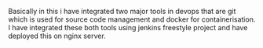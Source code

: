 Basically in this i have integrated two major tools in devops that are git which is used for source code management and docker for containerisation. I have integrated these both tools using jenkins freestyle project and have deployed this on nginx server.

